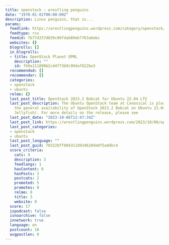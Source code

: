 ```yaml
---
title: openstack – wrestling penguins
date: "1970-01-01T00:00:00Z"
description: Linux penguins, that is...
params:
  feedlink: https://wrestlingpenguins.wordpress.com/category/openstack/feed/
  feedtype: rss
  feedid: 7b77d237d039c89fdab89eb7763a6ebc
  websites: {}
  blogrolls: []
  in_blogrolls:
  - title: OpenStack Planet OPML
    description: ""
    id: fb9a111890b2cd4f73b9c994af822be3
  recommended: []
  recommender: []
  categories:
  - openstack
  - ubuntu
  relme: {}
  last_post_title: OpenStack 2023.2 Bobcat for Ubuntu 22.04 LTS
  last_post_description: The Ubuntu OpenStack team at Canonical is pleased to announce
    the general availability of OpenStack 2023.2 Bobcat on Ubuntu 22.04 LTS (Jammy
    Jellyfish). For more details on the release, please see
  last_post_date: "2023-10-06T12:47:34Z"
  last_post_link: https://wrestlingpenguins.wordpress.com/2023/10/06/openstack-2023-2-bobcat-for-ubuntu-22-04-lts/
  last_post_categories:
  - openstack
  - ubuntu
  last_post_language: ""
  last_post_guid: 78322bff884311d9346289e0f5a4dbc4
  score_criteria:
    cats: 0
    description: 3
    feedlangs: 1
    hasContent: 0
    hasPosts: 3
    postcats: 2
    promoted: 5
    promotes: 0
    relme: 0
    title: 3
    website: 0
  score: 17
  ispodcast: false
  isnoarchive: false
  innetwork: true
  language: en
  postcount: 10
  avgpostlen: 0
---
```

